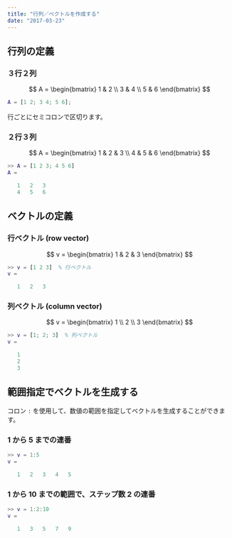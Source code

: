 ```yaml
---
title: "行列／ベクトルを作成する"
date: "2017-03-23"
---
```


行列の定義
----

### ３行２列

$$
  A = \begin{bmatrix}
    1 & 2 \\
    3 & 4 \\
    5 & 6
  \end{bmatrix}
$$

~~~ matlab
A = [1 2; 3 4; 5 6];
~~~

行ごとにセミコロンで区切ります。

### ２行３列

$$
  A = \begin{bmatrix}
    1 & 2 & 3 \\
    4 & 5 & 6
  \end{bmatrix}
$$

~~~ matlab
>> A = [1 2 3; 4 5 6]
A =

   1   2   3
   4   5   6
~~~


ベクトルの定義
----

### 行ベクトル (row vector)

$$
  v = \begin{bmatrix} 1 & 2 & 3 \end{bmatrix}
$$

~~~ matlab
>> v = [1 2 3]  % 行ベクトル
v =

   1   2   3
~~~

### 列ベクトル (column vector)

$$
  v = \begin{bmatrix} 1 \\ 2 \\ 3 \end{bmatrix}
$$

~~~ matlab
>> v = [1; 2; 3]  % 列ベクトル
v =

   1
   2
   3
~~~

範囲指定でベクトルを生成する
----

コロン `:` を使用して、数値の範囲を指定してベクトルを生成することができます。

### 1 から 5 までの連番

~~~ matlab
>> v = 1:5
v =

   1   2   3   4   5
~~~

### 1 から 10 までの範囲で、ステップ数 2 の連番

~~~ matlab
>> v = 1:2:10
v =

   1   3   5   7   9
~~~

